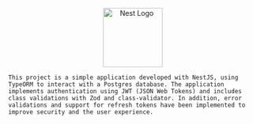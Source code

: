 <p align="center">
  <a href="http://nestjs.com/" target="blank"><img src="https://nestjs.com/img/logo-small.svg" width="120" alt="Nest Logo" /></a>

    This project is a simple application developed with NestJS, using TypeORM to interact with a Postgres database. The application implements authentication using JWT (JSON Web Tokens) and includes class validations with Zod and class-validator. In addition, error validations and support for refresh tokens have been implemented to improve security and the user experience.
</p>
